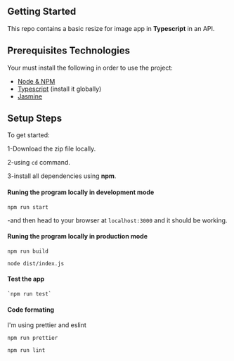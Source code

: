 ## Getting Started

This repo contains a basic resize for image app in **Typescript** in an API.


## Prerequisites Technologies

Your must install the following in order to use the project:
- [Node & NPM](https://nodejs.org/en/download/)
- [Typescript](https://www.npmjs.com/package/typescript) (install it globally)
- [Jasmine](https://www.npmjs.com/package/jasmine)

## Setup Steps
To get started:

1-Download the zip file locally.

2-using `cd` command.

3-install all dependencies using **npm**.

#### Runing the program locally in development mode

  `npm run start`

-and then head to your browser at `localhost:3000` and it should be working.

#### Runing the program locally in production mode

  `npm run build`
  
  `node dist/index.js`

#### Test the app

    `npm run test`
 
#### Code formating 

I'm using prettier and eslint

    npm run prettier

    npm run lint
